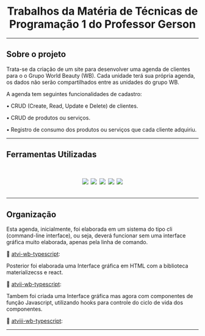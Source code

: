 <h1 align="center">
  <a id="topo"> Trabalhos da Matéria de Técnicas de Programação 1 do Professor Gerson </a>
</h1>

***

## Sobre o projeto 

Trata-se da criação de um site para desenvolver uma agenda de clientes para o o Grupo World Beauty (WB). 
Cada unidade terá sua própria agenda, os dados não serão compartilhados entre as unidades do grupo WB.

A agenda tem seguintes funcionalidades de cadastro:

• CRUD (Create, Read, Update e Delete) de clientes.

• CRUD de produtos ou serviços.

• Registro de consumo dos produtos ou serviços que cada cliente adquiriu.

***

## Ferramentas Utilizadas

<h1 align="center">
<img src="https://img.shields.io/badge/TypeScript-20232A?style=for-the-badge&logo=typescript&logoColor=007ACC"/>
<img src="https://img.shields.io/badge/HTML5-20232A?style=for-the-badge&logo=HTML5&logoColor=F06529"/>
<img src="https://img.shields.io/badge/materializerCSS-20232A?style=for-the-badge&logo=CSS3&logoColor=007ACC"/>
<img src="https://img.shields.io/badge/javascript-20232A?style=for-the-badge&logo=javascript&logoColor=FFF000"/>
<img src="https://img.shields.io/badge/React-20232A?style=for-the-badge&logo=react&logoColor=007ACC"/>

***


## Organização

Esta agenda, inicialmente, foi elaborada em um sistema do tipo cli (command-line interface), ou seja, 
deverá funcionar sem uma interface gráfica muito elaborada, apenas pela linha de comando. 

📁 <a href="https://github.com/annakks/Trabalhos-de-Tecnicas-de-Programacao-1/tree/main/ativ_wb1/atvi-wb-typescript">atvi-wb-typescript</a>:


Posterior foi elaborada uma Interface gráfica em HTML com a biblioteca materializecss e react.

📁 <a href="https://github.com/annakks/Trabalhos-de-Tecnicas-de-Programacao-1/tree/main/ativ_wb2/atvii-wb-typescript">atvii-wb-typescript</a>:


Tambem foi criada uma Interface gráfica mas agora com componentes de função Javascript, utilizando hooks para controle do ciclo de vida dos componentes.

📁 <a href="https://github.com/annakks/Trabalhos-de-Tecnicas-de-Programacao-1/tree/main/ativ_wb3/atviii-wb-typescript">atviii-wb-typescript</a>:


***

